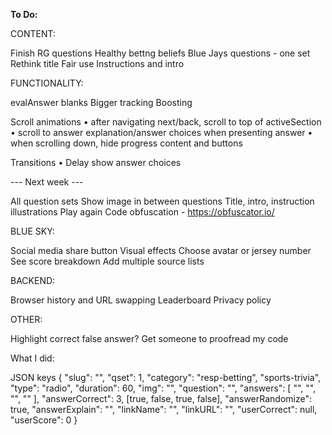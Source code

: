 **To Do:**

CONTENT:

Finish RG questions
Healthy bettng beliefs
Blue Jays questions - one set
Rethink title
Fair use
Instructions and intro

    
FUNCTIONALITY:

evalAnswer blanks
Bigger tracking
Boosting

Scroll animations
• after navigating next/back, scroll to top of activeSection
• scroll to answer explanation/answer choices when presenting answer
• when scrolling down, hide progress content and buttons

Transitions
• Delay show answer choices


--- Next week ---

All question sets
Show image in between questions
Title, intro, instruction illustrations
Play again
Code obfuscation - https://obfuscator.io/


BLUE SKY:

Social media share button
Visual effects
Choose avatar or jersey number
See score breakdown
Add multiple source lists


BACKEND:

Browser history and URL swapping
Leaderboard
Privacy policy


OTHER:

Highlight correct false answer?
Get someone to proofread my code


What I did:


JSON keys
    {   "slug": "",
            "qset": 1,
            "category": "resp-betting", "sports-trivia",
            "type": "radio",
            "duration": 60,
            "img": "",
            "question": "",
            "answers": [
                "",
                "",
                "",
                ""
            ],
            "answerCorrect": 3, [true, false, true, false],
            "answerRandomize": true,
            "answerExplain": "",
            "linkName": "",
            "linkURL": "",
            "userCorrect": null,
            "userScore": 0
        }
